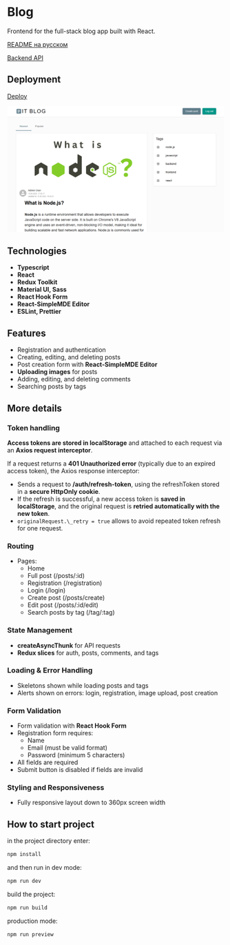 # Blog

Frontend for the full-stack blog app built with React.

[README на русском](./README.ru.md)

[Backend API](https://github.com/TatyanaZakiryanova/blog-backend-prisma)

## Deployment

[Deploy](https://blogaboutit.netlify.app/)

<img src="./public/preview.png" alt="preview" />

## Technologies

- **Typescript**
- **React**
- **Redux Toolkit**
- **Material UI, Sass**
- **React Hook Form**
- **React-SimpleMDE Editor**
- **ESLint, Prettier**

## Features

- Registration and authentication
- Creating, editing, and deleting posts
- Post creation form with **React-SimpleMDE Editor**
- **Uploading images** for posts
- Adding, editing, and deleting comments
- Searching posts by tags

## More details

### Token handling

**Access tokens are stored in localStorage** and attached to each request via an **Axios request interceptor**.

If a request returns a **401 Unauthorized error** (typically due to an expired access token), the Axios response interceptor:

- Sends a request to **/auth/refresh-token**, using the refreshToken stored in a **secure HttpOnly cookie**.
- If the refresh is successful, a new access token is **saved in localStorage**, and the original request is **retried automatically with the new token**.
- `originalRequest.\_retry = true` allows to avoid repeated token refresh for one request.

### Routing

- Pages:
  - Home
  - Full post (/posts/:id)
  - Registration (/registration)
  - Login (/login)
  - Create post (/posts/create)
  - Edit post (/posts/:id/edit)
  - Search posts by tag (/tag/:tag)

### State Management

- **createAsyncThunk** for API requests
- **Redux slices** for auth, posts, comments, and tags

### Loading & Error Handling

- Skeletons shown while loading posts and tags
- Alerts shown on errors: login, registration, image upload, post creation

### Form Validation

- Form validation with **React Hook Form**
- Registration form requires:
  - Name
  - Email (must be valid format)
  - Password (minimum 5 characters)
- All fields are required
- Submit button is disabled if fields are invalid

### Styling and Responsiveness

- Fully responsive layout down to 360px screen width

## How to start project

in the project directory enter:

```bash
npm install
```

and then run in dev mode:

```bash
npm run dev
```

build the project:

```bash
npm run build
```

production mode:

```bash
npm run preview
```
